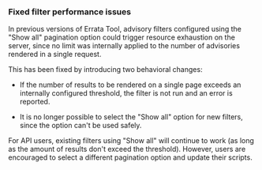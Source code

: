 ### Fixed filter performance issues

In previous versions of Errata Tool, advisory filters configured using
the "Show all" pagination option could trigger resource exhaustion on
the server, since no limit was internally applied to the number of
advisories rendered in a single request.

This has been fixed by introducing two behavioral changes:

- If the number of results to be rendered on a single page exceeds an
  internally configured threshold, the filter is not run and an error
  is reported.

- It is no longer possible to select the "Show all" option for new
  filters, since the option can't be used safely.

For API users, existing filters using "Show all" will continue to work
(as long as the amount of results don't exceed the threshold).
However, users are encouraged to select a different pagination option
and update their scripts.
